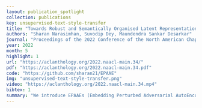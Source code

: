 ```yaml
---
layout: publication_spotlight
collection: publications
key: unsupervised-text-style-transfer
title: "Towards Robust and Semantically Organised Latent Representations for Unsupervised Text Style Transfer"
authors: "Sharan Narasimhan, Suvodip Dey, Maundendra Sankar Desarkar"
journal: "Proceedings of the 2022 Conference of the North American Chapter of the Association for Computational Linguistics: Human Language Technologies"
year: 2022
month: 5
highlight: 1
url: "https://aclanthology.org/2022.naacl-main.34/"
pdf: "https://aclanthology.org/2022.naacl-main.34.pdf"
code: "https://github.com/sharan21/EPAAE"
img: "unsupervised-text-style-transfer.png"
video: "https://aclanthology.org/2022.naacl-main.34.mp4"
bibtex: 1
summary: "We introduce EPAAEs (Embedding Perturbed Adversarial AutoEncoders) which completes this perturbation model, by adding a finely adjustable noise component on the continuous embeddings space. We empirically show that this (a) produces a better organised latent space that clusters stylistically similar sentences together, (b) performs best on a diverse set of text style transfer tasks than similar denoising-inspired baselines, and (c) is capable of fine-grained control of Style Transfer strength."
---
```

